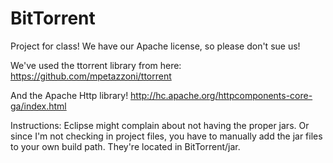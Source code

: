 BitTorrent
==========
Project for class! We have our Apache license, so please don't sue us!

We've used the ttorrent library from here: 
https://github.com/mpetazzoni/ttorrent

And the Apache Http library!
http://hc.apache.org/httpcomponents-core-ga/index.html

Instructions:
Eclipse might complain about not having the proper jars. Or since I'm not checking in project files, you have to manually add the jar files to your own build path. They're located in BitTorrent/jar. 
